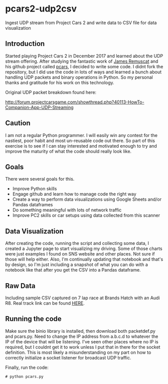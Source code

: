 # pcars2-udp2csv
Ingest UDP stream from Project Cars 2 and write data to CSV file for data visualization

## Introduction

Started playing Project Cars 2 in December 2017 and learned about the UDP stream offering.  After studying the fantastic work of [James Remuscat](https://github.com/jamesremuscat) and his github project called [pcars](https://github.com/jamesremuscat/pcars), I decided to write some code.  I didnt fork the repository, but I did use the code in lots of ways and learned a bunch about handling UDP packets and binary operations in Python.  So my personal thanks and gratitude for his work on this technology.

Original UDP packet breakdown found here:

http://forum.projectcarsgame.com/showthread.php?40113-HowTo-Companion-App-UDP-Streaming

## Caution
I am not a regular Python programmer.  I will easily win any contest for the nastiest, poor habit and most un-reusable code out there.  So part of this exercise is to see if I can stay interested and motivated enough to try and improve the maturity of what the code should really look like.

## Goals
There were several goals for this.
* Improve Python skills
* Engage github and learn how to manage code the right way
* Create a way to perform data visualizations using Google Sheets and/or Pandas dataframes
* Do something meaningful with lots of network traffic
* Improve PC2 skills or car setups using data collected from this scanner

## Data Visualization
After creating the code, running the script and collecting some data, I created a Jupyter page to start visualizing my driving.  Some of those charts were just examples I found on SNS website and other places.  Not sure if those will help either.  Also, I'm continually updating that notebook and that's by design, so I'm just including a snapshot of what you can do with a notebook like that after you get the CSV into a Pandas dataframe.

## Raw Data
Including sample CSV captured on 7 lap race at Brands Hatch with an Audi R8. Real track link can be found [HERE](http://www.brandshatch.co.uk/).

## Running the code
Make sure the binio library is installed, then download both packetdef.py and pcars.py.  Need to change the IP address from a.b.c.d to whatever the IP of the device that will be listening.  I've seen other places where no IP is required, but I couldnt get it to work unless I put that in there for the socket definition.  This is most likely a misunderstanding on my part on how to correctly initialize a socket listener for broadcast UDP traffic.

Finally, run the code:
```
# python pcars.py
```
